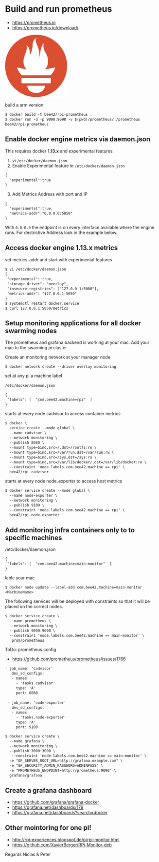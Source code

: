 # Build and run prometheus

* https://prometheus.io
* https://prometheus.io/download/

![](prometheus.png)

build a arm version

```
$ docker build -t bee42/rpi-prometheus .
$ docker run -d -p 9090:9090 -v $(pwd)/prometheus/:/prometheus bee42/rpi-prometheus
```

## Enable docker engine metrics via daemon.json

This requires docker **1.13.x** and experimental features.

1. vi `/etc/docker/daemon.json`
2. Enable Experimental feature in `/etc/docker/daemon.json`
```
{
  "experimental":true
}
```
3. Add Metrics Address with port and IP
```
{
  "experimental":true,
  "metrics-addr":"0.0.0.0:5050"
}
```

With `0.0.0.0` the endpoint is on every interface available where the engine runs. For destrictive Address look in the example below.


## Access docker engine 1.13.x metrics

set metrics-addr and start with experimental features

```
$ vi /etc/docker/daemon.json
{
 "experimental": true,
 "storage-driver": "overlay",
 "insecure-registries": ["127.0.0.1:5000"],
 "metrics-addr": "127.0.0.1:5050"
}
$ systemctl restart docker.service
$ curl 127.0.0.1:5050/metrics
```

## Setup monitoring applications for all docker swarming nodes

The prometheus and grafana backend is working at your mac.
Add your mac to the swarming pi cluster

Create an monitoring network at your manager node

```
$ docker network create --driver overlay monitoring
```

set at any pi a machine label


`/etc/docker/daemon.json`

```
{
 "labels": [  "com.bee42.machine=rpi"  ]
}
```

starts at every node cadvisor to access container metrics

```
$ docker \
  service create --mode global \
  --name cadvisor \
  --network monitoring \
  --publish 8080 \
  --mount type=bind,src=/,dst=/rootfs:ro \
  --mount type=bind,src=/var/run,dst=/var/run:rw \
  --mount type=bind,src=/sys,dst=/sys:ro \
  --mount type=bind,src=/var/lib/docker/,dst=/var/lib/docker:ro \
  --constraint 'node.labels.com.bee42.machine == rpi' \
  bee42/rpi-cadvisor
```

starts at every node node_exporter to access host metrics

```
$ docker service create --mode global \
  --name node-exporter \
  --network monitoring \
  --publish 9100 \
  --constraint 'node.labels.com.bee42.machine == rpi' \
  bee42/rpi-node-exporter
```

## Add monitoring infra containers only to to specific machines

/etc/docker/daemon.json

```
{
 "labels": [  "com.bee42.machine=main-monitor"  ]
}
```

lable your mac

```
$ docker node update --label-add com.bee42.machine=main-monitor <MachineName>
```

The following services will be deployed with constraints so that it will be placed on the correct nodes.

```
$ docker service create \
  --name prometheus \
  --network monitoring \
  --publish 9090:9090 \
  --constraint 'node.labels.com.bee42.machine == main-monitor' \
   prom/prometheus
```

ToDo: prometheus.config
* https://github.com/prometheus/prometheus/issues/1766

```
- job_name: 'cadvisor'
   dns_sd_configs:
   - names:
     - 'tasks.cadvisor'
     type: 'A'
     port: 8080

 - job_name: 'node-exporter'
   dns_sd_configs:
   - names:
     - 'tasks.node-exporter'
     type: 'A'
     port: 9100
```

```
$ docker service create \
  --name grafana \
  --network monitoring \
  --publish 3000:3000 \
   --constraint 'node.labels.com.bee42.machine == main-monitor' \
  -e "GF_SERVER_ROOT_URL=http://grafana.example.com" \
  -e "GF_SECURITY_ADMIN_PASSWORD=ADMINPASS" \
  -e "PROMETHEUS_ENDPOINT=http://prometheus:9090" \
  grafana/grafana
```

## Create a grafana dashboard

* https://github.com/grafana/grafana-docker
* https://grafana.net/dashboards/179
* https://grafana.net/dashboards?search=docker

## Other mointoring for one pi!

* http://rpi-experiences.blogspot.de/p/rpi-monitor.html
* https://github.com/XavierBerger/RPi-Monitor-deb


Regards
Niclas & Peter
